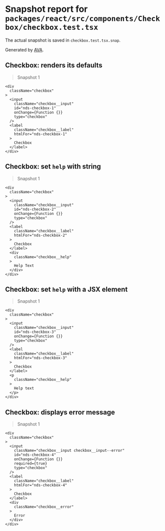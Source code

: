# Snapshot report for `packages/react/src/components/Checkbox/checkbox.test.tsx`

The actual snapshot is saved in `checkbox.test.tsx.snap`.

Generated by [AVA](https://ava.li).

## Checkbox: renders its defaults

> Snapshot 1

    <div
      className="checkbox"
    >
      <input
        className="checkbox__input"
        id="nds-checkbox-1"
        onChange={Function {}}
        type="checkbox"
      />
      <label
        className="checkbox__label"
        htmlFor="nds-checkbox-1"
      >
        Checkbox
      </label>
    </div>

## Checkbox: set `help` with string

> Snapshot 1

    <div
      className="checkbox"
    >
      <input
        className="checkbox__input"
        id="nds-checkbox-2"
        onChange={Function {}}
        type="checkbox"
      />
      <label
        className="checkbox__label"
        htmlFor="nds-checkbox-2"
      >
        Checkbox
      </label>
      <div
        className="checkbox__help"
      >
        Help Text
      </div>
    </div>

## Checkbox: set `help` with a JSX element

> Snapshot 1

    <div
      className="checkbox"
    >
      <input
        className="checkbox__input"
        id="nds-checkbox-3"
        onChange={Function {}}
        type="checkbox"
      />
      <label
        className="checkbox__label"
        htmlFor="nds-checkbox-3"
      >
        Checkbox
      </label>
      <p
        className="checkbox__help"
      >
        Help text
      </p>
    </div>

## Checkbox: displays error message

> Snapshot 1

    <div
      className="checkbox"
    >
      <input
        className="checkbox__input checkbox__input--error"
        id="nds-checkbox-4"
        onChange={Function {}}
        required={true}
        type="checkbox"
      />
      <label
        className="checkbox__label"
        htmlFor="nds-checkbox-4"
      >
        Checkbox
      </label>
      <div
        className="checkbox__error"
      >
        Error
      </div>
    </div>
